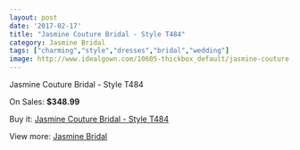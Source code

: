```yaml
---
layout: post
date: '2017-02-17'
title: "Jasmine Couture Bridal - Style T484"
category: Jasmine Bridal
tags: ["charming","style","dresses","bridal","wedding"]
image: http://www.idealgown.com/10605-thickbox_default/jasmine-couture-bridal-style-t484.jpg
---
```

Jasmine Couture Bridal - Style T484

On Sales: **$348.99**
<a href="https://www.idealgown.com/en/jasmine-bridal/4358-jasmine-couture-bridal-style-t484.html"><amp-img layout="responsive" width="600" height="600" src="//www.idealgown.com/10605-thickbox_default/jasmine-couture-bridal-style-t484.jpg" alt="Jasmine Couture Bridal - Style T484 0" /></a>
<a href="https://www.idealgown.com/en/jasmine-bridal/4358-jasmine-couture-bridal-style-t484.html"><amp-img layout="responsive" width="600" height="600" src="//www.idealgown.com/10606-thickbox_default/jasmine-couture-bridal-style-t484.jpg" alt="Jasmine Couture Bridal - Style T484 1" /></a>

Buy it: [Jasmine Couture Bridal - Style T484](https://www.idealgown.com/en/jasmine-bridal/4358-jasmine-couture-bridal-style-t484.html "Jasmine Couture Bridal - Style T484")

View more: [Jasmine Bridal](https://www.idealgown.com/en/50-jasmine-bridal "Jasmine Bridal")